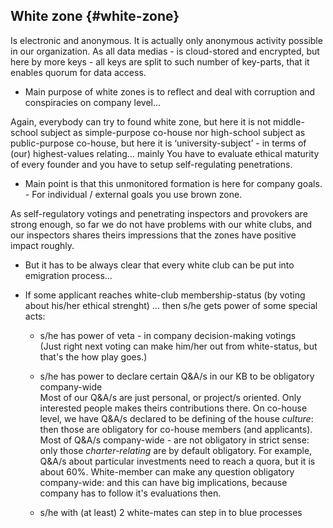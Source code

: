 ## White zone {#white-zone}

Is electronic and anonymous. It is actually only anonymous activity possible in our organization. As all data medias - is cloud-stored and encrypted, but here by more keys - all keys are split to such number of key-parts, that it enables quorum for data access.

*   Main purpose of white zones is to reflect and deal with corruption and conspiracies on company level...

Again, everybody can try to found white zone, but here it is not middle-school subject as simple-purpose co-house nor high-school subject as public-purpose co-house, but here it is ‘university-subject’ - in terms of (our) highest-values relating… mainly You have to evaluate ethical maturity of every founder and you have to setup self-regulating penetrations.

*   Main point is that this unmonitored formation is here for company goals. - For individual / external goals you use brown zone.

As self-regulatory votings and penetrating inspectors and provokers are strong enough, so far we do not have problems with our white clubs, and our inspectors shares theirs impressions that the zones have positive impact roughly.

*   But it has to be always clear that every white club can be put into emigration process…

*   If some applicant reaches white-club membership-status (by voting about his/her ethical strenght)
... then s/he gets power of some special acts:

    - s/he has power of veta - in company decision-making votings <br />
      (Just right next voting can make him/her out from white-status, but that's the how play goes.)

    - s/he has power to declare certain Q&A/s in our KB to be obligatory company-wide <br />
      Most of our Q&A/s are just personal, or project/s oriented. Only interested people makes theirs contributions there. On co-house level, we have Q&A/s declared to be defining of the house *culture*: then those are obligatory for co-house members (and applicants). Most of Q&A/s company-wide - are not obligatory in strict sense: only those *charter-relating* are by default obligatory. For example, Q&A/s about particular investments need to reach a quora, but it is about 60%. White-member can make any question obligatory company-wide: and this can have big implications, because company has to follow it's evaluations then.

    - s/he with (at least) 2 white-mates can step in to blue processes
